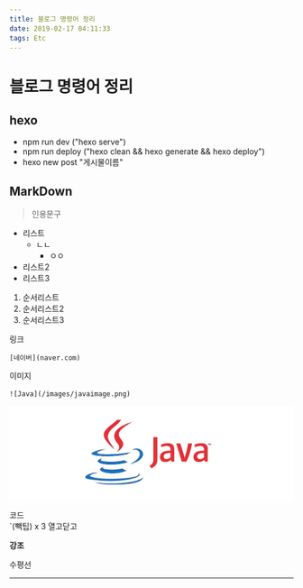 ```yaml
---
title: 블로그 명령어 정리
date: 2019-02-17 04:11:33
tags: Etc
---
```


# 블로그 명령어 정리
## hexo
- npm run dev ("hexo serve")   
- npm run deploy ("hexo clean && hexo generate && hexo deploy")
- hexo new post "게시물이름"

## MarkDown
> 인용문구 

- 리스트
    - ㄴㄴ
        - ㅇㅇ
- 리스트2
- 리스트3 

1. 순서리스트
2. 순서리스트2
3. 순서리스트3


링크
```
[네이버](naver.com)
```
이미지
```
![Java](/images/javaimage.png)
```

![Java](/images/javaimage.png)

코드   
`(빽팁) x 3 열고닫고
<br>

**강조**
<br>

수평선
***
<br>





